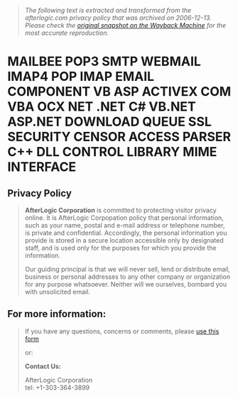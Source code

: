 > *The following text is extracted and transformed from the afterlogic.com privacy policy that was archived on 2006-12-13. Please check the [original snapshot on the Wayback Machine](https://web.archive.org/web/20061213214621id_/http%3A//www.afterlogic.com/privacy-policy.asp) for the most accurate reproduction.*

# MAILBEE POP3 SMTP WEBMAIL IMAP4 POP IMAP EMAIL COMPONENT VB ASP ACTIVEX COM VBA OCX NET .NET C# VB.NET ASP.NET DOWNLOAD QUEUE SSL SECURITY CENSOR ACCESS PARSER C++ DLL CONTROL LIBRARY MIME INTERFACE

  


## Privacy Policy

  


> **AfterLogic Corporation** is committed to protecting visitor privacy online. It is AfterLogic Corpopation policy that personal information, such as your name, postal and e-mail address or telephone number, is private and confidential. Accordingly, the personal information you provide is stored in a secure location accessible only by designated staff, and is used only for the purposes for which you provide the information. 
> 
> Our guiding principal is that we will never sell, lend or distribute email, business or personal addresses to any other company or organization for any purpose whatsoever. Neither will we ourselves, bombard you with unsolicited email. 

## For more information:

  


> If you have any questions, concerns or comments, please [use this form](http://www.afterlogic.com/support/request-support.asp)
> 
> or:
> 
> **Contact Us:**
> 
> AfterLogic Corporation  
>  tel: +1-303-364-3899
> 
> [ ]()
